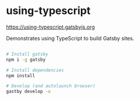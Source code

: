 # using-typescript

https://using-typescript.gatsbyjs.org

Demonstrates using TypeScript to build Gatsby sites.

```bash

# Install gatsby
npm i -g gatsby

# Install dependencies
npm install

# Develop (and autolaunch browser)
gastby develop -o
```